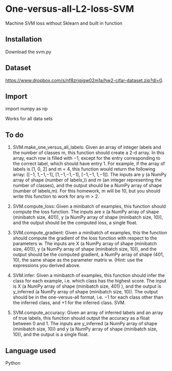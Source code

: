 # One-versus-all-L2-loss-SVM
Machine SVM loss without Sklearn and built in function




## Installation
Download the svm.py

## Dataset
https://www.dropbox.com/s/nf8zriqjgw02m1a/hw2-cifar-dataset.zip?dl=0.

## Import
import numpy as np

Works for all data sets


## To do 

1) SVM.make_one_versus_all_labels: 
Given an array of integer labels and the number of classes m, this function should create a 2-d
array. In this array,
each row is filled with −1, except for the entry corresponding to
the correct label, which should have entry 1. For example, if
the array of labels is [1, 0, 2] and m = 4, this function would return
the following array: [[−1, 1,−1,−1], [1,−1,−1,−1], [−1,−1, 1,−1]].
The inputs are y (a NumPy array of shape (number of labels,))
and m (an integer representing the number of classes), and the
output should be a NumPy array of shape (number of labels,m).
For this homework, m will be 10, but you should write this function
to work for any m > 2.



2) SVM.compute_loss:
Given a minibatch of examples, this function
should compute the loss function. The inputs are x (a NumPy array of shape (minibatch size, 401)), y (a NumPy array of shape
(minibatch size, 10)), and the output should be the computed
loss, a single float.


3) SVM.compute_gradient:
 Given a minibatch of examples, this
the function should compute the gradient of the loss function with
respect to the parameters w. The inputs are X (a NumPy array
of shape (minibatch size, 401)), y (a NumPy array of shape
(minibatch size, 10)), and the output should be the computed
gradient, a NumPy array of shape (401, 10), the same shape as
the parameter matrix w. (Hint: use the expressions you derived
above.
4) SVM.infer: 
Given a minibatch of examples, this function should
infer the class for each example, i.e. which class has the highest
score. The input is X (a NumPy array of shape (minibatch size, 401)
), and the output is y_inferred (a NumPy array of shape (minibatch size, 10)).
The output should be in the one-versus-all format, i.e. −1 for
each class other than the inferred class, and +1 for the inferred
class.
SVM.
5) SVM.compute_accuracy: 
Given an array of inferred labels and
an array of true labels, this function should output the accuracy
as a float between 0 and 1. The inputs are y_inferred (a
NumPy array of shape (minibatch size, 10)) and y (a NumPy array
of shape (minibatch size, 10)), and the output is a single float.



## Language used
Python

